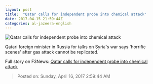 ```yaml
---
layout: post
title:  "Qatar calls for independent probe into chemical attack"
date: 2017-04-15 21:59:44Z
categories: al-jazeera-english
---
```


![Qatar calls for independent probe into chemical attack](http://www.aljazeera.com/mritems/Images/2017/4/15/7dcf23fc809c44f7a7d00abc1cf3ca3c_18.jpg)

Qatari foreign minister in Russia for talks on Syria's war says 'horrific scenes' after gas attack cannot be replicated.


Full story on F3News: [Qatar calls for independent probe into chemical attack](http://www.f3nws.com/n/HFKPTJ)

> Posted on: Sunday, April 16, 2017 2:59:44 AM
